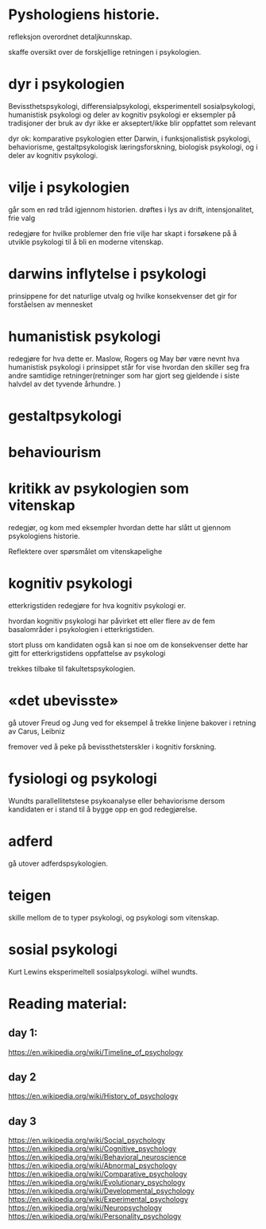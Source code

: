 # Pyshologiens historie.
refleksjon overordnet detaljkunnskap.

skaffe oversikt over de forskjellige retningen i psykologien. 

# dyr i psykologien 
Bevissthetspsykologi,
differensialpsykologi, eksperimentell sosialpsykologi, humanistisk psykologi og deler av kognitiv
psykologi er eksempler på tradisjoner der bruk av dyr ikke er akseptert/ikke blir oppfattet som
relevant

dyr ok:
komparative psykologien etter Darwin, i
funksjonalistisk psykologi, behaviorisme,
gestaltpsykologisk
læringsforskning, biologisk psykologi, og
i deler av kognitiv psykologi. 

# vilje i psykologien 
går som en rød tråd igjennom historien. 
drøftes i lys av drift, intensjonalitet, frie valg

redegjøre for hvilke problemer den frie vilje har skapt i forsøkene på å utvikle psykologi til å bli en moderne vitenskap. 

# darwins inflytelse i psykologi
prinsippene for det naturlige utvalg og hvilke konsekvenser det gir for forståelsen av mennesket

# humanistisk psykologi
redegjøre for hva dette er. 
Maslow, Rogers og May bør være nevnt
hva humanistisk psykologi i prinsippet står for
vise hvordan den skiller seg fra andre samtidige retninger(retninger som har gjort seg gjeldende i siste halvdel av det tyvende århundre. )

# gestaltpsykologi

# behaviourism

# kritikk av psykologien som vitenskap
redegjør, og kom med eksempler hvordan dette har slått ut gjennom psykologiens historie.

Reflektere over spørsmålet om vitenskapelighe


# kognitiv psykologi
etterkrigstiden 
redegjøre for hva kognitiv psykologi er. 

hvordan kognitiv psykologi har påvirket ett eller flere av de fem basalområder i psykologien i etterkrigstiden. 

stort pluss om kandidaten også kan si noe om de konsekvenser dette har gitt for etterkrigstidens oppfattelse av psykologi

trekkes tilbake til fakultetspsykologien.

# «det ubevisste»
gå utover Freud og Jung ved for eksempel å trekke linjene bakover i retning av Carus, Leibniz
 
fremover ved å peke på bevissthetsterskler i kognitiv forskning. 

# fysiologi og psykologi
Wundts parallellitetstese
psykoanalyse eller behaviorisme dersom kandidaten er i stand til å bygge opp en god redegjørelse.

# adferd
gå utover adferdspsykologien. 

# teigen
skille mellom de to typer psykologi, og psykologi som vitenskap. 

# sosial psykologi
Kurt Lewins 
eksperimeltell sosialpsykologi. 
wilhel wundts. 

# Reading material:
## day 1: 
https://en.wikipedia.org/wiki/Timeline_of_psychology
## day 2
https://en.wikipedia.org/wiki/History_of_psychology
## day 3
https://en.wikipedia.org/wiki/Social_psychology
https://en.wikipedia.org/wiki/Cognitive_psychology
https://en.wikipedia.org/wiki/Behavioral_neuroscience
https://en.wikipedia.org/wiki/Abnormal_psychology
https://en.wikipedia.org/wiki/Comparative_psychology
https://en.wikipedia.org/wiki/Evolutionary_psychology
https://en.wikipedia.org/wiki/Developmental_psychology
https://en.wikipedia.org/wiki/Experimental_psychology
https://en.wikipedia.org/wiki/Neuropsychology
https://en.wikipedia.org/wiki/Personality_psychology


